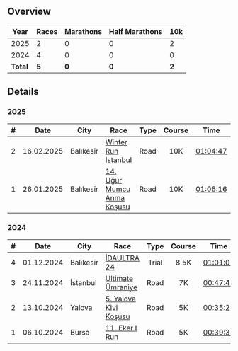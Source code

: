 ## Overview

| Year         |   Races     | Marathons | Half Marathons | 10k |
|--------------|-----------| -----------| -----------| -----------|
| 2025 |  2|  0| 0| 2|
| 2024 |  4|  0| 0| 0|
| **Total** |  **5**|  **0** | **0**| **2**|

## Details

### 2025

|# | Date         | City |  Race     | Type | Course |Time |
|--|:------------:|----|-----------|:----------:|:-------:|:---------:
|2 | 16.02.2025 | Balıkesir | [Winter Run İstanbul](https://winterrunistanbul.com/) | Road | 10K  | [01:04:47](https://my.raceresult.com/325884/results) |
|1 | 26.01.2025 | Balıkesir | [14. Uğur Mumcu Anma Koşusu](https://www.kartal.bel.tr/Belediyemiz/Haberler/41127) | Road | 10K  | [01:06:16](https://hurratiming.com/event/3) |

### 2024

|# | Date         | City |  Race     | Type | Course |Time |
|--|:------------:|----|-----------|:----------:|:-------:|:---------:
|4 | 01.12.2024 | Balıkesir | [İDAULTRA 24](https://www.idaultra.com/#intro) | Trial | 8.5K  | [01:01:02](https://argeustiming.com/results/g-live/g-live.html?f=../idaultra/2024/ida2024.clax) |
|3 | 24.11.2024 | İstanbul | [Ultimate Ümraniye](https://www.teamkronos.com/ultimate-umraniye) | Road | 7K  | [00:47:41](https://hurratiming.com/live/race/ultimateumraniye) |
|2 | 13.10.2024 | Yalova | [5. Yalova Kivi Koşusu](https://kivikosusu.com/) | Road | 5K  | [00:35:28](https://racetiming.com.tr/sonuclar/5-yalova-kivi-kosusu-2024/) |
|1 | 06.10.2024 | Bursa | [11. Eker I Run](https://www.ekerkosu.com/) | Road | 5K | [00:39:37](https://sonuc.plustiming.com/myresults.aspx?uid=16389-281-3-238347) |
